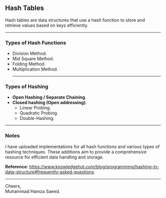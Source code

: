 ## Hash Tables
Hash tables are data structures that use a hash function to store and retrieve values based on keys efficiently.
***
### Types of Hash Functions
- Division Method.
- Mid Square Method.
- Folding Method.
- Multiplication Method.
  ***
### Types of Hashing
- **Open Hashing / Separate Chaining**.
- **Closed hashing (Open addressing)**.
  - Linear Probing.
  - Quadratic Probing.
  - Double-Hashing.
***
### Notes  
I have uploaded implementations for all hash functions and various types of hashing techniques. These additions aim to provide a comprehensive resource for efficient data handling and storage.

**Reference**: https://www.knowledgehut.com/blog/programming/hashing-in-data-structure#frequently-asked-questions.
***
Cheers,  
Muhammad Hamza Saeed.
